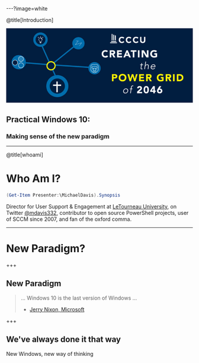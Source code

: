---?image=white

@title[Introduction]

![COT Logo](assets/cot-banner.jpg)

## Practical Windows 10:
### Making sense of the new paradigm

---

@title[whoami]

# Who Am I?

```powershell
(Get-Item Presenter:\MichaelDavis).Synopsis
```

Director for User Support & Engagement at [LeTourneau University](http://www.letu.edu/it), on Twitter [@mdavis332](https://twitter.com/mdavis332), contributor to open source PowerShell projects, user of SCCM since 2007, and fan of the oxford comma.

---

# New Paradigm?

+++

## New Paradigm

> ... Windows 10 is the last version of Windows ...
> - [Jerry Nixon, Microsoft](https://channel9.msdn.com/Events/Ignite/2015/BRK2352)

+++

## We've always done it that way

New Windows, new way of thinking